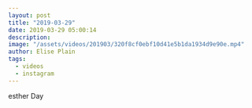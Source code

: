 ```yaml
---
layout: post
title: "2019-03-29"
date: 2019-03-29 05:00:14
description: 
image: "/assets/videos/201903/320f8cf0ebf10d41e5b1da1934d9e90e.mp4"
author: Elise Plain
tags: 
  - videos
  - instagram
---
```


esther Day
<p></p>
